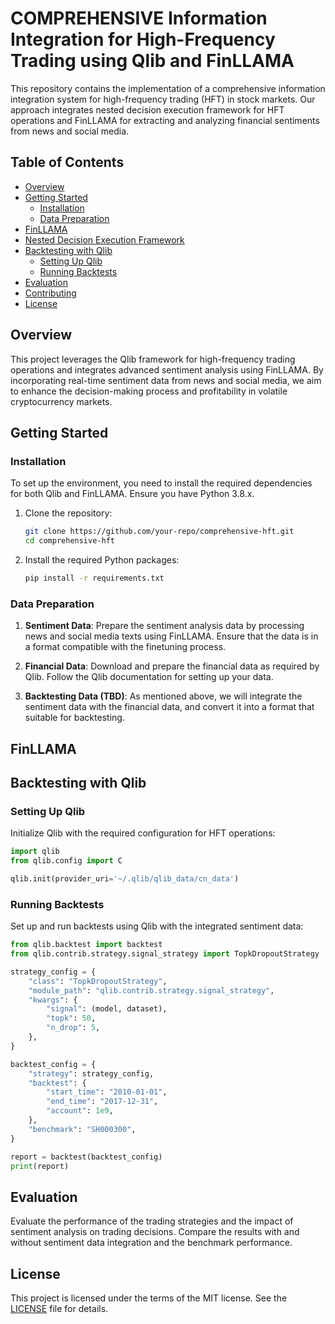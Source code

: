 # COMPREHENSIVE Information Integration for High-Frequency Trading using Qlib and FinLLAMA

This repository contains the implementation of a comprehensive information integration system for high-frequency trading (HFT) in stock markets. Our approach integrates nested decision execution framework for HFT operations and FinLLAMA for extracting and analyzing financial sentiments from news and social media.

## Table of Contents

- [Overview](#overview)
- [Getting Started](#getting-started)
  - [Installation](#installation)
  - [Data Preparation](#data-preparation)
- [FinLLAMA](#finetuning-finllama)
- [Nested Decision Execution Framework](#qlib)
- [Backtesting with Qlib](#backtesting-with-qlib)
  - [Setting Up Qlib](#setting-up-qlib)
  - [Running Backtests](#running-backtests)
- [Evaluation](#evaluation)
- [Contributing](#contributing)
- [License](#license)

## Overview

This project leverages the Qlib framework for high-frequency trading operations and integrates advanced sentiment analysis using FinLLAMA. By incorporating real-time sentiment data from news and social media, we aim to enhance the decision-making process and profitability in volatile cryptocurrency markets.

## Getting Started

### Installation

To set up the environment, you need to install the required dependencies for both Qlib and FinLLAMA. Ensure you have Python 3.8.x.

1. Clone the repository:

    ```bash
    git clone https://github.com/your-repo/comprehensive-hft.git
    cd comprehensive-hft
    ```

2. Install the required Python packages:

    ```bash
    pip install -r requirements.txt
    ```

### Data Preparation

1. **Sentiment Data**: Prepare the sentiment analysis data by processing news and social media texts using FinLLAMA. Ensure that the data is in a format compatible with the finetuning process.

2. **Financial Data**: Download and prepare the financial data as required by Qlib. Follow the Qlib documentation for setting up your data. 

3. **Backtesting Data (TBD)**: As mentioned above, we will integrate the sentiment data with the financial data, and convert it into a format that suitable for backtesting.

## FinLLAMA



## Backtesting with Qlib

### Setting Up Qlib

Initialize Qlib with the required configuration for HFT operations:

```python
import qlib
from qlib.config import C

qlib.init(provider_uri='~/.qlib/qlib_data/cn_data')
```

### Running Backtests

Set up and run backtests using Qlib with the integrated sentiment data:

```python
from qlib.backtest import backtest
from qlib.contrib.strategy.signal_strategy import TopkDropoutStrategy

strategy_config = {
    "class": "TopkDropoutStrategy",
    "module_path": "qlib.contrib.strategy.signal_strategy",
    "kwargs": {
        "signal": (model, dataset),
        "topk": 50,
        "n_drop": 5,
    },
}

backtest_config = {
    "strategy": strategy_config,
    "backtest": {
        "start_time": "2010-01-01",
        "end_time": "2017-12-31",
        "account": 1e9,
    },
    "benchmark": "SH000300",
}

report = backtest(backtest_config)
print(report)
```

## Evaluation

Evaluate the performance of the trading strategies and the impact of sentiment analysis on trading decisions. Compare the results with and without sentiment data integration and the benchmark performance.

## License

This project is licensed under the terms of the MIT license. See the [LICENSE](LICENSE) file for details.
